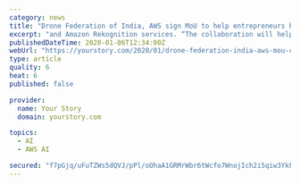 ```yaml
---
category: news
title: "Drone Federation of India, AWS sign MoU to help entrepreneurs build services for drones in India"
excerpt: "and Amazon Rekognition services. “The collaboration will help us bring open data sets to the drone community in India. We run a lot of startup programmes in India, and this technology and ..."
publishedDateTime: 2020-01-06T12:34:00Z
webUrl: "https://yourstory.com/2020/01/drone-federation-india-aws-mou-cloud-services"
type: article
quality: 6
heat: 6
published: false

provider:
  name: Your Story
  domain: yourstory.com

topics:
  - AI
  - AWS AI

secured: "f7pGjq/uFuTZWs5dQVJ/pPl/oOhaA1GRMrWbr6tWcfo7WnojIch2i5qiw3YkF3Ml69irlO4oVHDs9Unit6xUSU1SR7phyteoDtDimu1LVCSN1TiS+BfcGSINwkf4CXR798j/zK7LxAMzbr1dLsCS57KK2f501nnE3zKcZpFd5WKhAkaUPC/VTVIc4DowxSqIUMZWAjAR9kGOYlbOVpKvMqrHMH1F9p+p3jyPCeHuaT2uHwOwfymm8UyZSpyW6wu7a+ecXJ9AmPppm42S8srpOdWV8rNQyR104xDSRh3aXihvWHtXTnEdHk6SKgSAISa2;7vwJz4J3zWS//6WEo/KXZg=="
---
```


